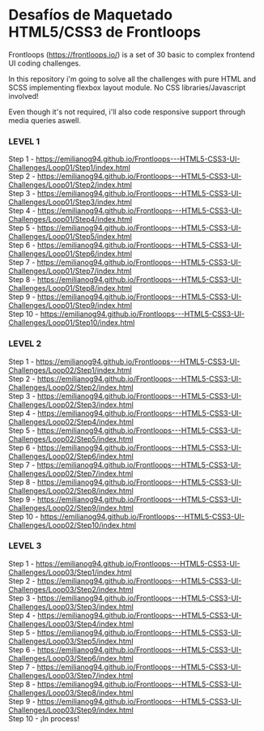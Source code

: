# Desafíos de Maquetado HTML5/CSS3 de Frontloops
Frontloops (https://frontloops.io/) is a set of 30 basic to complex frontend UI coding challenges.

In this repository i'm going to solve all the challenges with pure HTML and SCSS implementing flexbox layout module.
No CSS libraries/Javascript involved!

Even though it's not required, i'll also code responsive support through media queries aswell.


### LEVEL 1

Step 1 - https://emilianog94.github.io/Frontloops---HTML5-CSS3-UI-Challenges/Loop01/Step1/index.html <br/>
Step 2 - https://emilianog94.github.io/Frontloops---HTML5-CSS3-UI-Challenges/Loop01/Step2/index.html <br/>
Step 3 - https://emilianog94.github.io/Frontloops---HTML5-CSS3-UI-Challenges/Loop01/Step3/index.html <br/>
Step 4 - https://emilianog94.github.io/Frontloops---HTML5-CSS3-UI-Challenges/Loop01/Step4/index.html <br/>
Step 5 - https://emilianog94.github.io/Frontloops---HTML5-CSS3-UI-Challenges/Loop01/Step5/index.html <br/>
Step 6 - https://emilianog94.github.io/Frontloops---HTML5-CSS3-UI-Challenges/Loop01/Step6/index.html <br/>
Step 7 - https://emilianog94.github.io/Frontloops---HTML5-CSS3-UI-Challenges/Loop01/Step7/index.html <br/>
Step 8 - https://emilianog94.github.io/Frontloops---HTML5-CSS3-UI-Challenges/Loop01/Step8/index.html <br/>
Step 9 - https://emilianog94.github.io/Frontloops---HTML5-CSS3-UI-Challenges/Loop01/Step9/index.html <br/>
Step 10 - https://emilianog94.github.io/Frontloops---HTML5-CSS3-UI-Challenges/Loop01/Step10/index.html  <br/>


### LEVEL 2
Step 1 - https://emilianog94.github.io/Frontloops---HTML5-CSS3-UI-Challenges/Loop02/Step1/index.html <br/>
Step 2 - https://emilianog94.github.io/Frontloops---HTML5-CSS3-UI-Challenges/Loop02/Step2/index.html <br/>
Step 3 - https://emilianog94.github.io/Frontloops---HTML5-CSS3-UI-Challenges/Loop02/Step3/index.html <br/>
Step 4 - https://emilianog94.github.io/Frontloops---HTML5-CSS3-UI-Challenges/Loop02/Step4/index.html <br/>
Step 5 - https://emilianog94.github.io/Frontloops---HTML5-CSS3-UI-Challenges/Loop02/Step5/index.html <br/>
Step 6 - https://emilianog94.github.io/Frontloops---HTML5-CSS3-UI-Challenges/Loop02/Step6/index.html <br/>
Step 7 - https://emilianog94.github.io/Frontloops---HTML5-CSS3-UI-Challenges/Loop02/Step7/index.html <br/>
Step 8 - https://emilianog94.github.io/Frontloops---HTML5-CSS3-UI-Challenges/Loop02/Step8/index.html <br/>
Step 9 - https://emilianog94.github.io/Frontloops---HTML5-CSS3-UI-Challenges/Loop02/Step9/index.html <br/>
Step 10 - https://emilianog94.github.io/Frontloops---HTML5-CSS3-UI-Challenges/Loop02/Step10/index.html <br/> 

### LEVEL 3
Step 1 - https://emilianog94.github.io/Frontloops---HTML5-CSS3-UI-Challenges/Loop03/Step1/index.html <br/>
Step 2 - https://emilianog94.github.io/Frontloops---HTML5-CSS3-UI-Challenges/Loop03/Step2/index.html <br/>
Step 3 - https://emilianog94.github.io/Frontloops---HTML5-CSS3-UI-Challenges/Loop03/Step3/index.html <br/>
Step 4 - https://emilianog94.github.io/Frontloops---HTML5-CSS3-UI-Challenges/Loop03/Step4/index.html <br/>
Step 5 - https://emilianog94.github.io/Frontloops---HTML5-CSS3-UI-Challenges/Loop03/Step5/index.html <br/>
Step 6 - https://emilianog94.github.io/Frontloops---HTML5-CSS3-UI-Challenges/Loop03/Step6/index.html <br/>
Step 7 - https://emilianog94.github.io/Frontloops---HTML5-CSS3-UI-Challenges/Loop03/Step7/index.html <br/>
Step 8 - https://emilianog94.github.io/Frontloops---HTML5-CSS3-UI-Challenges/Loop03/Step8/index.html <br/>
Step 9 - https://emilianog94.github.io/Frontloops---HTML5-CSS3-UI-Challenges/Loop03/Step9/index.html <br/>
Step 10 - ¡In process! <br/>
